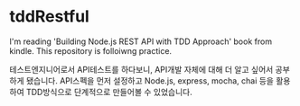 # tddRestful

I'm reading 'Building Node.js REST API with TDD Approach' book from kindle.
This repository is folloiwng practice.

테스트엔지니어로서 API테스트를 하다보니, API개발 자체에 대해 더 알고 싶어서 공부하게 됐습니다.
API스펙을 먼저 설정하고 Node.js, express, mocha, chai 등을 활용하여 TDD방식으로 단계적으로 만들어볼 수 있었습니다.
